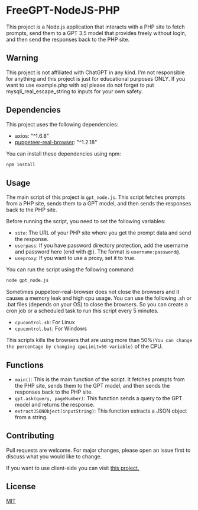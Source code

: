 # FreeGPT-NodeJS-PHP

This project is a Node.js application that interacts with a PHP site to fetch prompts, send them to a GPT 3.5 model that provides freely without login, and then send the responses back to the PHP site.

## Warning
This project is not affiliated with ChatGPT in any kind. I'm not responsible for anything and this project is just for educational purposes ONLY.
If you want to use example.php with sql please do not forget to put mysqli_real_escape_string to inputs for your own safety.

## Dependencies

This project uses the following dependencies:

- axios: "^1.6.8"
- [puppeteer-real-browser](https://github.com/zfcsoftware/puppeteer-real-browser): "^1.2.18"

You can install these dependencies using npm:

```bash
npm install
```

## Usage

The main script of this project is `gpt_node.js`. This script fetches prompts from a PHP site, sends them to a GPT model, and then sends the responses back to the PHP site.

Before running the script, you need to set the following variables:

- `site`: The URL of your PHP site where you get the prompt data and send the response.
- `userpass`: If you have password directory protection, add the username and password here (end with @). The format is `username:password@`.
- `useproxy`: If you want to use a proxy, set it to true.

You can run the script using the following command:

```bash
node gpt_node.js
```
Sometimes puppeteer-real-browser does not close the browsers and it causes a memory leak and high cpu usage. You can use the following .sh or .bat files (depends on your OS) to close the browsers.
So you can create a cron job or a scheduled task to run this script every 5 minutes.
- `cpucontrol.sh`: For Linux
- `cpucontrol.bat`: For Windows

This scripts kills the browsers that are using more than 50%`(You can change the percentage by changing cpuLimit=50 variable)` of the CPU.

## Functions

- `main()`: This is the main function of the script. It fetches prompts from the PHP site, sends them to the GPT model, and then sends the responses back to the PHP site.
- `gpt.ask(query, pageNumber)`: This function sends a query to the GPT model and returns the response.
- `extractJSONObject(inputString)`: This function extracts a JSON object from a string.

## Contributing

Pull requests are welcome. For major changes, please open an issue first to discuss what you would like to change.

If you want to use client-side you can visit [this project.](https://github.com/ashishagarwal2023/freegpt.js.org)

## License

[MIT](https://choosealicense.com/licenses/mit/)
